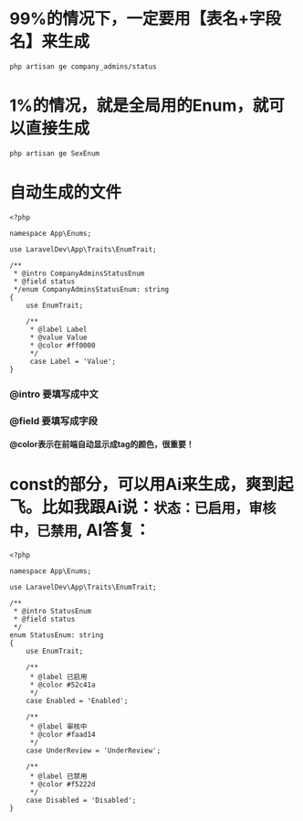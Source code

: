 
# 99%的情况下，一定要用【表名+字段名】来生成
```
php artisan ge company_admins/status
```

# 1%的情况，就是全局用的Enum，就可以直接生成

```
php artisan ge SexEnum
```

# 自动生成的文件
```
<?php  
  
namespace App\Enums;  
  
use LaravelDev\App\Traits\EnumTrait;  
  
/**  
 * @intro CompanyAdminsStatusEnum  
 * @field status  
 */enum CompanyAdminsStatusEnum: string  
{  
    use EnumTrait;  
  
    /**  
     * @label Label  
     * @value Value  
     * @color #ff0000  
     */    
     case Label = 'Value';  
}
```
### @intro 要填写成中文
### @field 要填写成字段
#### @color表示在前端自动显示成tag的颜色，很重要！


# const的部分，可以用Ai来生成，爽到起飞。比如我跟Ai说：`状态：已启用，审核中，已禁用`, AI答复：
```
<?php

namespace App\Enums;

use LaravelDev\App\Traits\EnumTrait;

/**
 * @intro StatusEnum
 * @field status
 */
enum StatusEnum: string
{
    use EnumTrait;

    /**
     * @label 已启用
     * @color #52c41a
     */
    case Enabled = 'Enabled';

    /**
     * @label 审核中
     * @color #faad14
     */
    case UnderReview = 'UnderReview';

    /**
     * @label 已禁用
     * @color #f5222d
     */
    case Disabled = 'Disabled';
}
```
